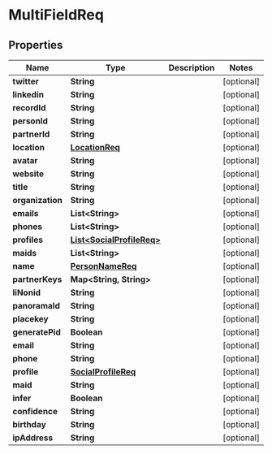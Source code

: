 

# MultiFieldReq


## Properties

| Name | Type | Description | Notes |
|------------ | ------------- | ------------- | -------------|
|**twitter** | **String** |  |  [optional] |
|**linkedin** | **String** |  |  [optional] |
|**recordId** | **String** |  |  [optional] |
|**personId** | **String** |  |  [optional] |
|**partnerId** | **String** |  |  [optional] |
|**location** | [**LocationReq**](LocationReq.md) |  |  [optional] |
|**avatar** | **String** |  |  [optional] |
|**website** | **String** |  |  [optional] |
|**title** | **String** |  |  [optional] |
|**organization** | **String** |  |  [optional] |
|**emails** | **List&lt;String&gt;** |  |  [optional] |
|**phones** | **List&lt;String&gt;** |  |  [optional] |
|**profiles** | [**List&lt;SocialProfileReq&gt;**](SocialProfileReq.md) |  |  [optional] |
|**maids** | **List&lt;String&gt;** |  |  [optional] |
|**name** | [**PersonNameReq**](PersonNameReq.md) |  |  [optional] |
|**partnerKeys** | **Map&lt;String, String&gt;** |  |  [optional] |
|**liNonid** | **String** |  |  [optional] |
|**panoramaId** | **String** |  |  [optional] |
|**placekey** | **String** |  |  [optional] |
|**generatePid** | **Boolean** |  |  [optional] |
|**email** | **String** |  |  [optional] |
|**phone** | **String** |  |  [optional] |
|**profile** | [**SocialProfileReq**](SocialProfileReq.md) |  |  [optional] |
|**maid** | **String** |  |  [optional] |
|**infer** | **Boolean** |  |  [optional] |
|**confidence** | **String** |  |  [optional] |
|**birthday** | **String** |  |  [optional] |
|**ipAddress** | **String** |  |  [optional] |



